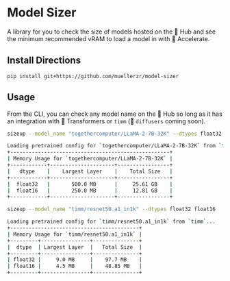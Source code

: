 # Model Sizer

A library for you to check the size of models hosted on the 🤗 Hub and see the 
minimum recommended vRAM to load a model in with 🤗 Accelerate.

## Install Directions

`pip install git+https://github.com/muellerzr/model-sizer`

## Usage

From the CLI, you can check any model name on the 🤗 Hub so long as it has an
integration with 🤗 Transformers or `timm` (🤗 `diffusers` coming soon).

```bash
sizeup --model_name "togethercomputer/LLaMA-2-7B-32K" --dtypes float32 float16
```
```bash
Loading pretrained config for `togethercomputer/LLaMA-2-7B-32K` from `transformers`...
+----------------------------------------------------+
| Memory Usage for `togethercomputer/LLaMA-2-7B-32K` |
+------------+---------------------+-----------------+
|   dtype    |    Largest Layer    |    Total Size   |
+------------+---------------------+-----------------+
|  float32   |       500.0 MB      |     25.61 GB    |
|  float16   |       250.0 MB      |     12.81 GB    |
+------------+---------------------+-----------------+
```

```bash
sizeup --model_name "timm/resnet50.a1_in1k" --dtypes float32 float16
```
```bash
Loading pretrained config for `timm/resnet50.a1_in1k` from `timm`...
+------------------------------------------+
| Memory Usage for `timm/resnet50.a1_in1k` |
+---------+----------------+---------------+
|  dtype  | Largest Layer  |   Total Size  |
+---------+----------------+---------------+
| float32 |     9.0 MB     |    97.7 MB    |
| float16 |     4.5 MB     |    48.85 MB   |
+---------+----------------+---------------+
```